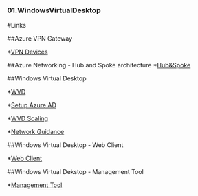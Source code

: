 ### 01.WindowsVirtualDesktop

#Links

##Azure VPN Gateway

*[VPN Devices](https://docs.microsoft.com/pl-pl/azure/vpn-gateway/vpn-gateway-about-vpn-devices)

##Azure Networking - Hub and Spoke architecture
*[Hub&Spoke](https://docs.microsoft.com/en-us/azure/architecture/reference-architectures/hybrid-networking/hub-spoke)

##Windows Virtual Desktop

*[WVD](https://docs.microsoft.com/en-us/azure/virtual-desktop/)

*[Setup Azure AD](https://docs.microsoft.com/en-us/azure/virtual-desktop/tenant-setup-azure-active-directory)

*[WVD Scaling](https://docs.microsoft.com/en-us/azure/virtual-desktop/set-up-scaling-script)

*[Network Guidance](https://docs.microsoft.com/en-us/windows-server/remote/remote-desktop-services/network-guidance?context=/azure/virtual-desktop/context/context#display-resolutions)

##Windows Virtual Desktop - Web Client

*[Web Client](https://rdweb.wvd.microsoft.com/webclient/index.html)

##Windows Virtual Dekstop - Management Tool

*[Management Tool](https://docs.microsoft.com/en-us/azure/virtual-desktop/manage-resources-using-ui)
